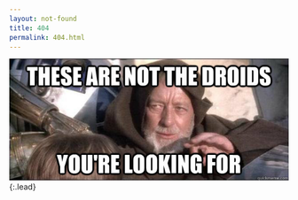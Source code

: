 ```yaml
---
layout: not-found
title: 404
permalink: 404.html
---
```


![These are not the droids you're looking for](/assets/img/404.jpg)
{:.lead}